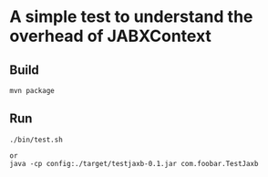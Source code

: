 # A simple test to understand the overhead of JABXContext

## Build
```
mvn package
```

## Run
```
./bin/test.sh

or
java -cp config:./target/testjaxb-0.1.jar com.foobar.TestJaxb
```

